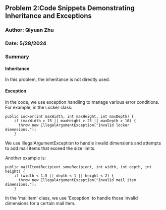 ## Problem 2:Code Snippets Demonstrating Inheritance and Exceptions

### Author: Qiyuan Zhu

### Date: 5/28/2024

### Summary
#### Inheritance
In this problem, the inheritance is not directly used.

#### Exception
In the code, we use exception handling to manage various error conditions. 
For example, in the Locker class:
```
public Locker(int maxWidth, int maxHeight, int maxDepth) {
    if (maxWidth > 15 || maxHeight > 25 || maxDepth > 10) {
      throw new IllegalArgumentException("Invalid locker dimensions.");
    }
```
We use IllegalArgumentException to handle invalid dimensions and attempts to add mail items that exceed the size limits.


Another example is:
```
public mailItem(Recipient someRecipient, int width, int depth, int height) {
    if (width < 1.5 || depth < 1 || height < 2) {
      throw new IllegalArgumentException("Invalid mail item dimensions.");
    }
```
In the 'mailItem' class, we use 'Exception' to handle those invalid dimensions
for a certain mail item. 